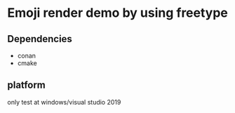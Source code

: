 # Emoji render demo by using freetype

## Dependencies
- conan
- cmake

## platform
only test at windows/visual studio 2019
